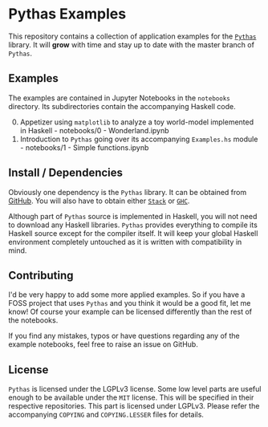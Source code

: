 # Pythas Examples

This repository contains a collection of application examples for the [```Pythas```](https://github.com/pinselimo/Pythas) library.
It will **grow** with time and stay up to date with the master branch of ```Pythas```. 

## Examples

The examples are contained in Jupyter Notebooks in the ```notebooks``` directory. Its subdirectories contain the accompanying Haskell code.

0. Appetizer using ```matplotlib``` to analyze a toy world-model implemented in Haskell - notebooks/0 - Wonderland.ipynb
1. Introduction to ```Pythas``` going over its accompanying ```Examples.hs``` module  - notebooks/1 - Simple functions.ipynb

## Install / Dependencies

Obviously one dependency is the ```Pythas``` library. It can be obtained from [GitHub](https://github.com/pinselimo/Pythas).
You will also have to obtain either [```Stack```](https://docs.haskellstack.org/en/stable/install_and_upgrade/) or [```GHC```](https://www.haskell.org/ghc/).

Although part of ```Pythas``` source is implemented in Haskell, you will not need to download any Haskell libraries. ```Pythas``` provides everything to compile its Haskell source except for the compiler itself. It will keep your global Haskell environment completely untouched as it is written with compatibility in mind.

## Contributing

I'd be very happy to add some more applied examples. So if you have a FOSS project that uses ```Pythas``` and you think it would be a good fit, let me know! Of course your example can be licensed differently than the rest of the notebooks.

If you find any mistakes, typos or have questions regarding any of the example notebooks, feel free to raise an issue on GitHub. 

## License

```Pythas``` is licensed under the LGPLv3 license. Some low level parts are useful enough to be available under the ```MIT``` license. This will be specified in their respective repositories.
This part is licensed under LGPLv3. Please refer the accompanying ```COPYING``` and ```COPYING.LESSER``` files for details.


